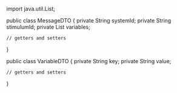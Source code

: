 import java.util.List;

public class MessageDTO {
    private String systemId;
    private String stimulumId;
    private List<VariableDTO> variables;

    // getters and setters
}

public class VariableDTO {
    private String key;
    private String value;

    // getters and setters
}
